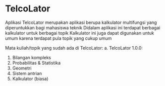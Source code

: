 # TelcoLator

Aplikasi TelcoLator merupakan aplikasi berupa kalkulator multifungsi yang diperuntukkan bagi mahasiswa teknik
Didalam aplikasi ini terdapat berbagai kalkulator untuk berbagai topik
Kalkulator ini juga dapat digunakan untuk umum karena terdapat pula topik yang cukup umum

Mata kuliah/topik yang sudah ada di TelcoLator:
a. TelcoLator 1.0.0:
  1. Bilangan kompleks
  2. Probabilitas & Statistika
  3. Geometri
  4. Sistem antrian
  5. Kalkulator (biasa)
